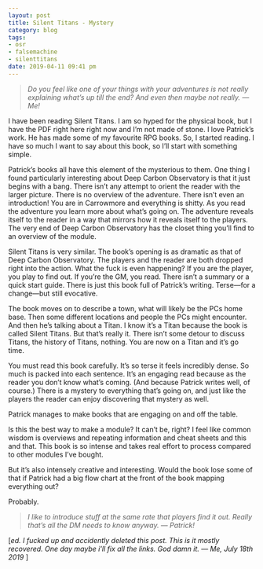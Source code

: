 ```yaml
---
layout: post
title: Silent Titans - Mystery
category: blog
tags: 
- osr
- falsemachine
- silenttitans
date: 2019-04-11 09:41 pm
---
```


> _Do you feel like one of your things with your adventures is not really explaining what’s up till the end? And even then maybe not really. — Me!_

I have been reading Silent Titans. I am so hyped for the physical book, but I have the PDF right here right now and I’m not made of stone. I love Patrick’s work. He has made some of my favourite RPG books. So, I started reading. I have so much I want to say about this book, so I’ll start with something simple.

Patrick’s books all have this element of the mysterious to them. One thing I found particularly interesting about Deep Carbon Observatory is that it just begins with a bang. There isn’t any attempt to orient the reader with the larger picture. There is no overview of the adventure. There isn’t even an introduction! You are in Carrowmore and everything is shitty. As you read the adventure you learn more about what’s going on. The adventure reveals itself to the reader in a way that mirrors how it reveals itself to the players. The very end of Deep Carbon Observatory has the closet thing you’ll find to an overview of the module.

Silent Titans is very similar. The book’s opening is as dramatic as that of Deep Carbon Observatory. The players and the reader are both dropped right into the action. What the fuck is even happening? If you are the player, you play to find out. If you’re the GM, you read. There isn’t a summary or a quick start guide. There is just this book full of Patrick’s writing. Terse—for a change—but still evocative.

The book moves on to describe a town, what will likely be the PCs home base. Then some different locations and people the PCs might encounter. And then he’s talking about a Titan. I know it’s a Titan because the book is called Silent Titans. But that’s really it. There isn’t some detour to discuss Titans, the history of Titans, nothing. You are now on a Titan and it’s go time.

You must read this book carefully. It’s so terse it feels incredibly dense. So much is packed into each sentence. It’s an engaging read because as the reader you don’t know what’s coming. (And because Patrick writes well, of course.) There is a mystery to everything that’s going on, and just like the players the reader can enjoy discovering that mystery as well.

Patrick manages to make books that are engaging on and off the table.

Is this the best way to make a module? It can’t be, right? I feel like common wisdom is overviews and repeating information and cheat sheets and this and that. This book is so intense and takes real effort to process compared to other modules I’ve bought.

But it’s also intensely creative and interesting. Would the book lose some of that if Patrick had a big flow chart at the front of the book mapping everything out?

Probably.

> _I like to introduce stuff at the same rate that players find it out. Really that’s all the DM needs to know anyway. — Patrick!_

[_ed. I fucked up and accidently deleted this post. This is it mostly recovered. One day maybe i'll fix all the links. God damn it. — Me, July 18th 2019_ ]